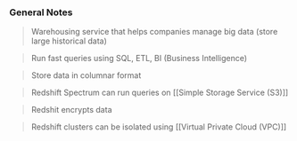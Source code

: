 
### General Notes

> Warehousing service that helps companies manage big data (store large historical data)

> Run fast queries using SQL, ETL, BI (Business Intelligence)

> Store data in columnar format

> Redshift Spectrum can run queries on [[Simple Storage Service (S3)]]

> Redshit encrypts data

> Redshift clusters can be isolated using [[Virtual Private Cloud (VPC)]]

